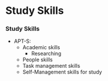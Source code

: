 # Study Skills

### Study Skills

* APT-S:
  * Academic skills
    * Researching
  * People skills
  * Task management skills
  * Self-Management skills for study

